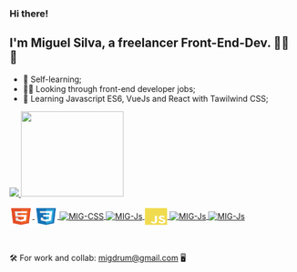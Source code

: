 ### Hi there! 
## I'm Miguel Silva, a freelancer Front-End-Dev. 👋👋👋

- 📓 Self-learning;
- 👨‍💻 Looking through front-end developer jobs;
- 🌱 Learning Javascript ES6, VueJs and React with Tawilwind CSS;

<div>
  <a href="https://github.com/migsilva89/migsilva89/">
  <img height="150em" src="https://github-readme-stats.vercel.app/api?username=migsilva89&theme=dark&show_icons=true">
  <img height="150em" width="180em" src="https://github-readme-stats.vercel.app/api/top-langs?username=migsilva89&theme=dark&show_icons=true">
</div>
  
<div style="display: inline_block"><br>
  <img align="center" alt="MIG-HTML" height="30" width="40" src="https://raw.githubusercontent.com/devicons/devicon/master/icons/html5/html5-original.svg">
  <img align="center" alt="MIG-CSS" height="30" width="40" src="https://raw.githubusercontent.com/devicons/devicon/master/icons/css3/css3-original.svg">
  <img align="center" alt="MIG-CSS" height="30" width="40" src="https://www.vectorlogo.zone/logos/tailwindcss/tailwindcss-icon.svg">
  <img align="center" alt="MIG-Js" height="30" width="40" src="https://upload.wikimedia.org/wikipedia/commons/b/b2/Bootstrap_logo.svg">
  <img align="center" alt="MIG-Js" height="30" width="40" src="https://raw.githubusercontent.com/devicons/devicon/master/icons/javascript/javascript-plain.svg">
  <img align="center" alt="MIG-Js" height="30" width="40" src="https://upload.wikimedia.org/wikipedia/commons/9/95/Vue.js_Logo_2.svg">
  <img align="center" alt="MIG-Js" height="30" width="40" src="https://upload.wikimedia.org/wikipedia/commons/a/a7/React-icon.svg">
  <a/>
</div>

<br>
<br>

🛠️ For work and collab: migdrum@gmail.com  🖥


